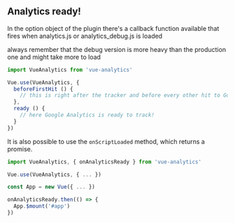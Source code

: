 ## Analytics ready!

In the option object of the plugin there's a callback function available that fires when analytics.js or analytics\_debug.js is loaded

always remember that the debug version is more heavy than the production one and might take more to load

```js
import VueAnalytics from 'vue-analytics'

Vue.use(VueAnalytics, {
  beforeFirstHit () {
    // this is right after the tracker and before every other hit to Google Analytics
  },
  ready () {
    // here Google Analytics is ready to track!
  }
})
```

It is also possible to use the `onScriptLoaded` method, which returns a promise.

```js
import VueAnalytics, { onAnalyticsReady } from 'vue-analytics'

Vue.use(VueAnalytics, { ... })

const App = new Vue({ ... })

onAnalyticsReady.then(() => {
  App.$mount('#app')
})
```